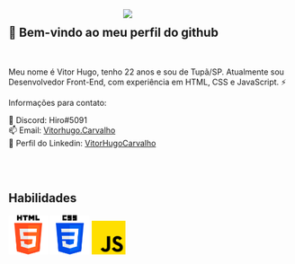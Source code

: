 <img align="right" src="https://www.grmdocumentmanagement.com/wp-content/uploads/2020/10/medical-coding-workflow.png" width="300"/>

## 👋 Bem-vindo ao meu perfil do github
<br>
<p>Meu nome é Vitor Hugo, tenho 22 anos e sou de Tupã/SP. Atualmente sou Desenvolvedor Front-End, com experiência em HTML, CSS e JavaScript. ⚡</p>

<p>Informações para contato: </p>

💬 Discord: Hiro#5091 <br>
📫  Email: <a href="mailto:vitorhugo.carvalho2@yahoo.com.br">Vitorhugo.Carvalho</a><br>
👥 Perfil do Linkedin: <a href="https://www.linkedin.com/in/vitorcarvalhoweb/">VitorHugoCarvalho</a><br>
<br>



<br>
<h2>Habilidades</h2>
<div display="inline">
<img src="./icons/html-5.png" width="70px"/>
<img src="./icons/css-3.png" width="70px"/>
<img src="./icons/js.png" width="60px"/>
</div>
